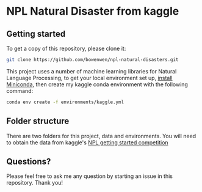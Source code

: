 # NPL Natural Disaster from kaggle

## Getting started

To get a copy of this repository, please clone it:

```bash
git clone https://github.com/bowenwen/npl-natural-disasters.git
```

This project uses a number of machine learning libraries for Natural Language Processing, to get your local environment set up, [install Miniconda](https://docs.conda.io/en/latest/miniconda.html#latest-miniconda-installer-links), then create my kaggle conda environment with the following command:

```bash
conda env create -f environments/kaggle.yml
```

## Folder structure

There are two folders for this project, data and environments. You will need to obtain the data from kaggle's [NPL getting started competition](https://www.kaggle.com/competitions/nlp-getting-started/)

## Questions?

Please feel free to ask me any question by starting an issue in this repository. Thank you!
